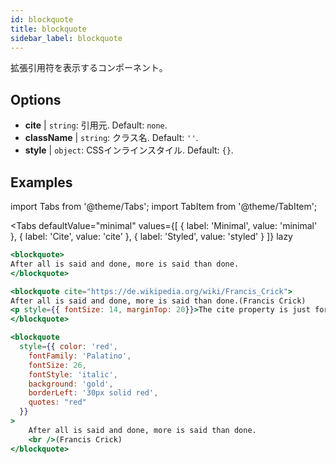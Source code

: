 ```yaml
---
id: blockquote
title: blockquote
sidebar_label: blockquote
---
```


拡張引用符を表示するコンポーネント。

## Options

* __cite__ | `string`: 引用元. Default: `none`.
* __className__ | `string`: クラス名. Default: `''`.
* __style__ | `object`: CSSインラインスタイル. Default: `{}`.


## Examples

import Tabs from '@theme/Tabs';
import TabItem from '@theme/TabItem';

<Tabs
    defaultValue="minimal"
    values={[
        { label: 'Minimal', value: 'minimal' },
        { label: 'Cite', value: 'cite' },
        { label: 'Styled', value: 'styled' }
    ]}
    lazy
>

<TabItem value="minimal">

```jsx live
<blockquote>
After all is said and done, more is said than done.
</blockquote>
```

</TabItem>

<TabItem value="cite">

```jsx live
<blockquote cite="https://de.wikipedia.org/wiki/Francis_Crick">
After all is said and done, more is said than done.(Francis Crick)
<p style={{ fontSize: 14, marginTop: 20}}>The cite property is just for search daemons</p>
</blockquote>
```
</TabItem>

<TabItem value="styled" >

```jsx live
<blockquote 
  style={{ color: 'red',
    fontFamily: 'Palatino',
    fontSize: 26, 
    fontStyle: 'italic',
    background: 'gold',
    borderLeft: '30px solid red',
    quotes: "red"
  }}
>
    After all is said and done, more is said than done.
    <br />(Francis Crick)
</blockquote>
```

</TabItem>

</Tabs>
